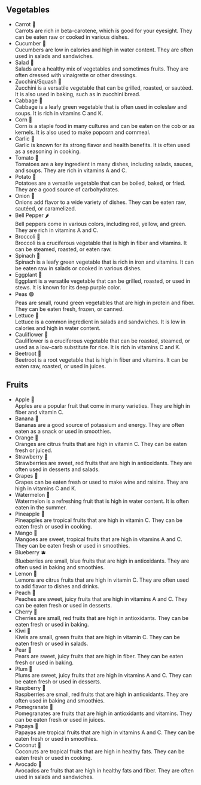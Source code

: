 ## Vegetables
- Carrot 🥕  
  Carrots are rich in beta-carotene, which is good for your eyesight. They can be eaten raw or cooked in various dishes.
- Cucumber 🥒  
  Cucumbers are low in calories and high in water content. They are often used in salads and sandwiches.
- Salad 🥗  
  Salads are a healthy mix of vegetables and sometimes fruits. They are often dressed with vinaigrette or other dressings.
- Zucchini/Squash 🥒  
  Zucchini is a versatile vegetable that can be grilled, roasted, or sautéed. It is also used in baking, such as in zucchini bread.
- Cabbage 🥬  
  Cabbage is a leafy green vegetable that is often used in coleslaw and soups. It is rich in vitamins C and K.
- Corn 🌽  
  Corn is a staple food in many cultures and can be eaten on the cob or as kernels. It is also used to make popcorn and cornmeal.
- Garlic 🧄  
  Garlic is known for its strong flavor and health benefits. It is often used as a seasoning in cooking.
- Tomato 🍅  
  Tomatoes are a key ingredient in many dishes, including salads, sauces, and soups. They are rich in vitamins A and C.
- Potato 🥔  
  Potatoes are a versatile vegetable that can be boiled, baked, or fried. They are a good source of carbohydrates.
- Onion 🧅  
  Onions add flavor to a wide variety of dishes. They can be eaten raw, sautéed, or caramelized.
- Bell Pepper 🌶️  
  Bell peppers come in various colors, including red, yellow, and green. They are rich in vitamins A and C.
- Broccoli 🥦  
  Broccoli is a cruciferous vegetable that is high in fiber and vitamins. It can be steamed, roasted, or eaten raw.
- Spinach 🥬  
  Spinach is a leafy green vegetable that is rich in iron and vitamins. It can be eaten raw in salads or cooked in various dishes.
- Eggplant 🍆  
  Eggplant is a versatile vegetable that can be grilled, roasted, or used in stews. It is known for its deep purple color.
- Peas 🟢  
  Peas are small, round green vegetables that are high in protein and fiber. They can be eaten fresh, frozen, or canned.
- Lettuce 🥬  
  Lettuce is a common ingredient in salads and sandwiches. It is low in calories and high in water content.
- Cauliflower 🥦  
  Cauliflower is a cruciferous vegetable that can be roasted, steamed, or used as a low-carb substitute for rice. It is rich in vitamins C and K.
- Beetroot 🥕  
  Beetroot is a root vegetable that is high in fiber and vitamins. It can be eaten raw, roasted, or used in juices.

## Fruits
- Apple 🍎  
  Apples are a popular fruit that come in many varieties. They are high in fiber and vitamin C.
- Banana 🍌  
  Bananas are a good source of potassium and energy. They are often eaten as a snack or used in smoothies.
- Orange 🍊  
  Oranges are citrus fruits that are high in vitamin C. They can be eaten fresh or juiced.
- Strawberry 🍓  
  Strawberries are sweet, red fruits that are high in antioxidants. They are often used in desserts and salads.
- Grapes 🍇  
  Grapes can be eaten fresh or used to make wine and raisins. They are high in vitamins C and K.
- Watermelon 🍉  
  Watermelon is a refreshing fruit that is high in water content. It is often eaten in the summer.
- Pineapple 🍍  
  Pineapples are tropical fruits that are high in vitamin C. They can be eaten fresh or used in cooking.
- Mango 🥭  
  Mangoes are sweet, tropical fruits that are high in vitamins A and C. They can be eaten fresh or used in smoothies.
- Blueberry 🫐  
  Blueberries are small, blue fruits that are high in antioxidants. They are often used in baking and smoothies.
- Lemon 🍋  
  Lemons are citrus fruits that are high in vitamin C. They are often used to add flavor to dishes and drinks.
- Peach 🍑  
  Peaches are sweet, juicy fruits that are high in vitamins A and C. They can be eaten fresh or used in desserts.
- Cherry 🍒  
  Cherries are small, red fruits that are high in antioxidants. They can be eaten fresh or used in baking.
- Kiwi 🥝  
  Kiwis are small, green fruits that are high in vitamin C. They can be eaten fresh or used in salads.
- Pear 🍐  
  Pears are sweet, juicy fruits that are high in fiber. They can be eaten fresh or used in baking.
- Plum 🍑  
  Plums are sweet, juicy fruits that are high in vitamins A and C. They can be eaten fresh or used in desserts.
- Raspberry 🍇  
  Raspberries are small, red fruits that are high in antioxidants. They are often used in baking and smoothies.
- Pomegranate 🍎  
  Pomegranates are fruits that are high in antioxidants and vitamins. They can be eaten fresh or used in juices.
- Papaya 🍈  
  Papayas are tropical fruits that are high in vitamins A and C. They can be eaten fresh or used in smoothies.
- Coconut 🥥  
  Coconuts are tropical fruits that are high in healthy fats. They can be eaten fresh or used in cooking.
- Avocado 🥑  
  Avocados are fruits that are high in healthy fats and fiber. They are often used in salads and sandwiches.
